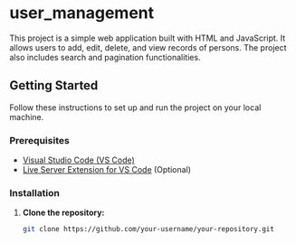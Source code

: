 # user_management

This project is a simple web application built with HTML and JavaScript. It allows users to add, edit, delete, and view records of persons. The project also includes search and pagination functionalities.

## Getting Started

Follow these instructions to set up and run the project on your local machine.

### Prerequisites

- [Visual Studio Code (VS Code)](https://code.visualstudio.com/)
- [Live Server Extension for VS Code](https://marketplace.visualstudio.com/items?itemName=ritwickdey.LiveServer) (Optional)

### Installation

1. **Clone the repository:**

   ```bash
   git clone https://github.com/your-username/your-repository.git
